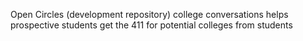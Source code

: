 Open Circles (development repository) college conversations helps prospective students get the 411 for potential colleges from students
